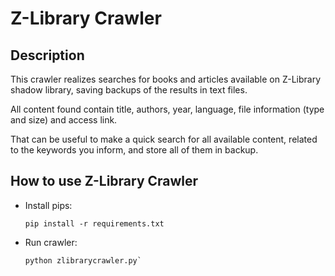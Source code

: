 # Z-Library Crawler

## Description

This crawler realizes searches for books and articles available on Z-Library shadow library, saving backups of the results in text files.

All content found contain title, authors, year, language, file information (type and size) and access link.

That can be useful to make a quick search for all available content, related to the keywords you inform, and store all of them in backup.

## How to use Z-Library Crawler

* Install pips:
    ```
    pip install -r requirements.txt
    ```
* Run crawler:
    ```
    python zlibrarycrawler.py`
    ```